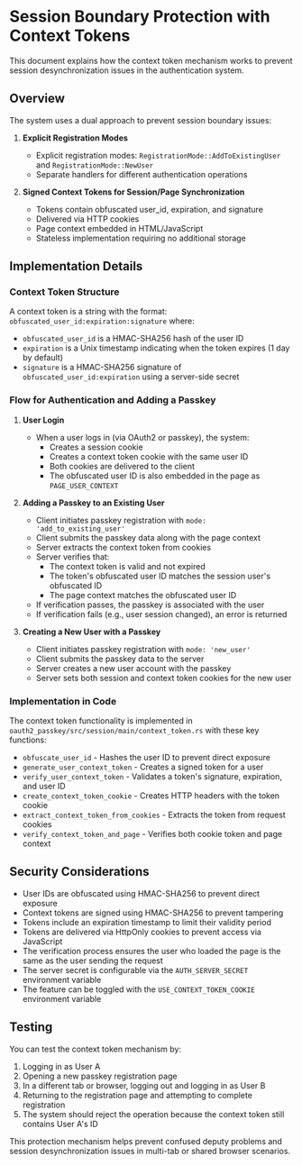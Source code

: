 # Session Boundary Protection with Context Tokens

This document explains how the context token mechanism works to prevent session desynchronization issues in the authentication system.

## Overview

The system uses a dual approach to prevent session boundary issues:

1. **Explicit Registration Modes**
   - Explicit registration modes: `RegistrationMode::AddToExistingUser` and `RegistrationMode::NewUser`
   - Separate handlers for different authentication operations

2. **Signed Context Tokens for Session/Page Synchronization**
   - Tokens contain obfuscated user_id, expiration, and signature
   - Delivered via HTTP cookies
   - Page context embedded in HTML/JavaScript
   - Stateless implementation requiring no additional storage

## Implementation Details

### Context Token Structure

A context token is a string with the format: `obfuscated_user_id:expiration:signature` where:

- `obfuscated_user_id` is a HMAC-SHA256 hash of the user ID
- `expiration` is a Unix timestamp indicating when the token expires (1 day by default)
- `signature` is a HMAC-SHA256 signature of `obfuscated_user_id:expiration` using a server-side secret

### Flow for Authentication and Adding a Passkey

1. **User Login**
   - When a user logs in (via OAuth2 or passkey), the system:
     - Creates a session cookie
     - Creates a context token cookie with the same user ID
     - Both cookies are delivered to the client
     - The obfuscated user ID is also embedded in the page as `PAGE_USER_CONTEXT`

2. **Adding a Passkey to an Existing User**
   - Client initiates passkey registration with `mode: 'add_to_existing_user'`
   - Client submits the passkey data along with the page context
   - Server extracts the context token from cookies
   - Server verifies that:
     - The context token is valid and not expired
     - The token's obfuscated user ID matches the session user's obfuscated ID
     - The page context matches the obfuscated user ID
   - If verification passes, the passkey is associated with the user
   - If verification fails (e.g., user session changed), an error is returned

3. **Creating a New User with a Passkey**
   - Client initiates passkey registration with `mode: 'new_user'`
   - Client submits the passkey data to the server
   - Server creates a new user account with the passkey
   - Server sets both session and context token cookies for the new user

### Implementation in Code

The context token functionality is implemented in `oauth2_passkey/src/session/main/context_token.rs` with these key functions:

- `obfuscate_user_id` - Hashes the user ID to prevent direct exposure
- `generate_user_context_token` - Creates a signed token for a user
- `verify_user_context_token` - Validates a token's signature, expiration, and user ID
- `create_context_token_cookie` - Creates HTTP headers with the token cookie
- `extract_context_token_from_cookies` - Extracts the token from request cookies
- `verify_context_token_and_page` - Verifies both cookie token and page context

## Security Considerations

- User IDs are obfuscated using HMAC-SHA256 to prevent direct exposure
- Context tokens are signed using HMAC-SHA256 to prevent tampering
- Tokens include an expiration timestamp to limit their validity period
- Tokens are delivered via HttpOnly cookies to prevent access via JavaScript
- The verification process ensures the user who loaded the page is the same as the user sending the request
- The server secret is configurable via the `AUTH_SERVER_SECRET` environment variable
- The feature can be toggled with the `USE_CONTEXT_TOKEN_COOKIE` environment variable

## Testing

You can test the context token mechanism by:

1. Logging in as User A
2. Opening a new passkey registration page
3. In a different tab or browser, logging out and logging in as User B
4. Returning to the registration page and attempting to complete registration
5. The system should reject the operation because the context token still contains User A's ID

This protection mechanism helps prevent confused deputy problems and session desynchronization issues in multi-tab or shared browser scenarios.
